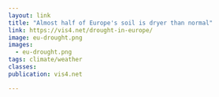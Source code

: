 ```yaml
---
layout: link
title: "Almost half of Europe's soil is dryer than normal"
link: https://vis4.net/drought-in-europe/
image: eu-drought.png
images:
  - eu-drought.png
tags: climate/weather
classes:
publication: vis4.net

---
```

